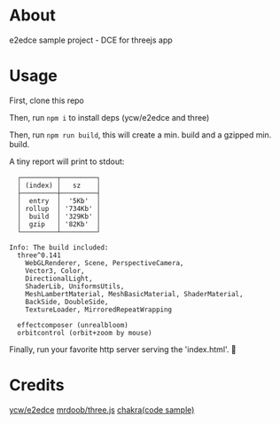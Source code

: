 # About

e2edce sample project - DCE for threejs app



# Usage

First, clone this repo

Then, run `npm i` to install deps (ycw/e2edce and three)

Then, run `npm run build`, this will create a min. build and a gzipped min. build.

A tiny report will print to stdout:

```
  ┌─────────┬─────────┐
  │ (index) │   sz    │
  ├─────────┼─────────┤
  │  entry  │  '5Kb'  │
  │ rollup  │ '734Kb' │
  │  build  │ '329Kb' │
  │  gzip   │ '82Kb'  │
  └─────────┴─────────┘

Info: The build included:
  three^0.141
    WebGLRenderer, Scene, PerspectiveCamera, 
    Vector3, Color,
    DirectionalLight, 
    ShaderLib, UniformsUtils,
    MeshLambertMaterial, MeshBasicMaterial, ShaderMaterial,
    BackSide, DoubleSide,
    TextureLoader, MirroredRepeatWrapping

  effectcomposer (unrealbloom)
  orbitcontrol (orbit+zoom by mouse)
```

Finally, run your favorite http server serving the 'index.html'. 🥳



# Credits

[ycw/e2edce](https://github.com/ycw/e2edce)
[mrdoob/three.js](https://github.com/mrdoob/three.js)
[chakra(code sample)](https://codepen.io/ycw/pen/QWQVaRb)
